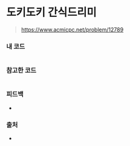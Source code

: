 # 도키도키 간식드리미

> https://www.acmicpc.net/problem/12789

### 내 코드

```java

```

### 참고한 코드

```java

```

### 피드백

-

### 출처

- 